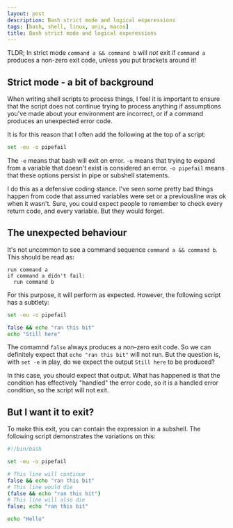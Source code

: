 ```yaml
---
layout: post
description: Bash strict mode and logical experessions
tags: [bash, shell, linux, unix, macos]
title: Bash strict mode and logical experessions
---
```

TLDR; In strict mode `command a && command b` will *not* exit if `command a` produces a non-zero exit code, unless you put brackets around it!

## Strict mode - a bit of background

When writing shell scripts to process things, I feel it is important to ensure that the script does not continue trying to process anything if assumptions you've made about your environment are incorrect, or if a command produces an unexpected error code.

It is for this reason that I often add the following at the top of a script:

```bash
set -eu -o pipefail
```

The `-e` means that bash will exit on error. `-u` means that trying to expand from a variable that doesn't exist is considered an error. `-o pipefail` means that these options persist in pipe or subshell statements.

I do this as a defensive coding stance. I've seen some pretty bad things happen from code that assumed variables were set or a previousline was ok when it wasn't. Sure, you could expect people to remember to check every return code, and every variable. But they would forget.

## The unexpected behaviour

It's not uncommon to see a command sequence `command a && command b`. This should be read as:

```pseudocode
run command a
if command a didn't fail:
  run command b
```

For this purpose, it will perform as expected. However, the following script has a subtlety:

```bash
set -eu -o pipefail

false && echo "ran this bit"
echo "Still here"
```

The comamnd `false` always produces a non-zero exit code. So we can definitely expect that `echo "ran this bit"` will not run. But the question is, with `set -e` in play, do we expect the output `Still here` to be produced?

In this case, you should expect that output. What has happened is that the condition has effectively "handled" the error code, so it is a handled error condition, so the script will not exit.

## But I want it to exit?

To make this exit, you can contain the expression in a subshell. The following script demonstrates the variations on this:

```bash
#!/bin/bash

set -eu -o pipefail

# This line will continue
false && echo "ran this bit"
# This line would die
(false && echo "ran this bit")
# This line will also die
false; echo "ran this bit"

echo "Hello"
```
